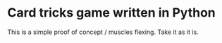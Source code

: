 # Card tricks game written in Python

This is a simple proof of concept / muscles flexing. Take it as it is.
